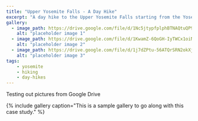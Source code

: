 ```yaml
---
title: "Upper Yosemite Falls - A Day Hike"
excerpt: "A day hike to the Upper Yosemite Falls starting from the Yosemite valley"
gallery:
  - image_path: https://drive.google.com/file/d/1Nc5jtypfplphBTNAQtuQP92qfyTpUIj5/view?usp=drive_link
    alt: "placeholder image 1"
  - image_path: https://drive.google.com/file/d/1KwamZ-6QoGH-IyTWCx1oiNZerbAikCsb/view?usp=drive_link
    alt: "placeholder image 2"
  - image_path: https://drive.google.com/file/d/1j7dZPtu-56ATQrSRN2okXjg54R_XK8OU/view?usp=drive_link
    alt: "placeholder image 3"
tags: 
    - yosemite
    - hiking
    - day-hikes
---
```

Testing out pictures from Google Drive

{% include gallery caption="This is a sample gallery to go along with this case study." %}
